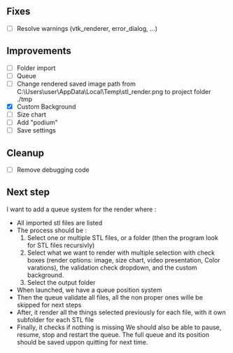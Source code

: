 ## Fixes

- [ ] Resolve warnings (vtk_renderer, error_dialog, ...)

## Improvements

- [ ] Folder import
- [ ] Queue
- [ ] Change rendered saved image path from C:\Users\user\AppData\Local\Temp\stl_render.png to project folder ./tmp
- [x] Custom Background
- [ ] Size chart
- [ ] Add "podium"
- [ ] Save settings

## Cleanup

- [ ] Remove debugging code

## Next step

I want to add a queue system for the render where :

- All imported stl files are listed
- The process should be :
  1. Select one or multiple STL files, or a folder (then the program look for STL files recursivly)
  2. Select what we want to render with multiple selection with check boxes (render options: image, size chart, video presentation, Color varations), the validation check dropdown, and the custom background.
  3. Select the output folder
- When launched, we have a queue position system
- Then the queue validate all files, all the non proper ones wille be skipped for next steps
- After, it render all the things selected previously for each file, with it own subfolder for each STL file
- Finally, it checks if nothing is missing
  We should also be able to pause, resume, stop and restart the queue.
  The full queue and its position should be saved uppon quitting for next time.
